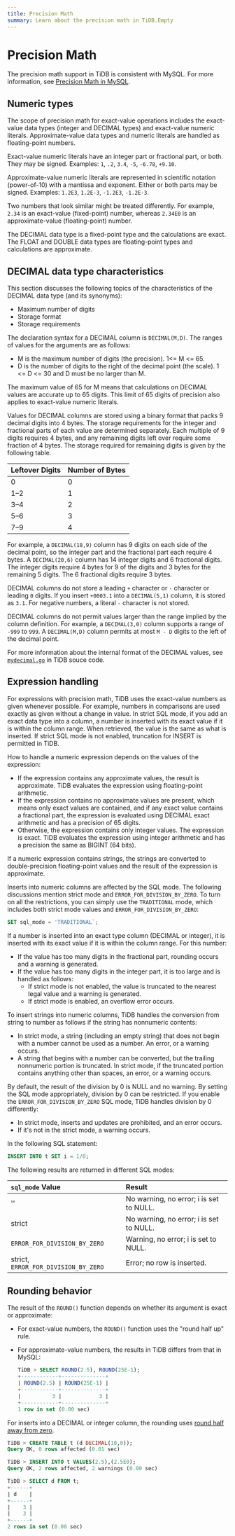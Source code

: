 ```yaml
---
title: Precision Math
summary: Learn about the precision math in TiDB.Empty
---
```


# Precision Math

The precision math support in TiDB is consistent with MySQL. For more information, see [Precision Math in MySQL](https://dev.mysql.com/doc/refman/5.7/en/precision-math.html).

## Numeric types

The scope of precision math for exact-value operations includes the exact-value data types (integer and DECIMAL types) and exact-value numeric literals. Approximate-value data types and numeric literals are handled as floating-point numbers.

Exact-value numeric literals have an integer part or fractional part, or both. They may be signed. Examples: `1`, `.2`, `3.4`, `-5`, `-6.78`, `+9.10`.

Approximate-value numeric literals are represented in scientific notation (power-of-10) with a mantissa and exponent. Either or both parts may be signed. Examples: `1.2E3`, `1.2E-3`, `-1.2E3`, `-1.2E-3`.

Two numbers that look similar might be treated differently. For example, `2.34` is an exact-value (fixed-point) number, whereas `2.34E0` is an approximate-value (floating-point) number.

The DECIMAL data type is a fixed-point type and the calculations are exact. The FLOAT and DOUBLE data types are floating-point types and calculations are approximate.

## DECIMAL data type characteristics

This section discusses the following topics of the characteristics of the DECIMAL data type (and its synonyms):

- Maximum number of digits
- Storage format
- Storage requirements

The declaration syntax for a DECIMAL column is `DECIMAL(M,D)`. The ranges of values for the arguments are as follows:

- M is the maximum number of digits (the precision). 1<= M <= 65.
- D is the number of digits to the right of the decimal point (the scale). 1 <= D <= 30 and D must be no larger than M.

The maximum value of 65 for M means that calculations on DECIMAL values are accurate up to 65 digits. This limit of 65 digits of precision also applies to exact-value numeric literals.

Values for DECIMAL columns are stored using a binary format that packs 9 decimal digits into 4 bytes. The storage requirements for the integer and fractional parts of each value are determined separately. Each multiple of 9 digits requires 4 bytes, and any remaining digits left over require some fraction of 4 bytes. The storage required for remaining digits is given by the following table.

| Leftover Digits | Number of Bytes |
| --- | --- |
| 0   | 0 |
| 1–2 | 1 |
| 3–4 | 2 |
| 5–6 | 3 |
| 7–9 | 4 |

For example, a `DECIMAL(18,9)` column has 9 digits on each side of the decimal point, so the integer part and the fractional part each require 4 bytes. A `DECIMAL(20,6)` column has 14 integer digits and 6 fractional digits. The integer digits require 4 bytes for 9 of the digits and 3 bytes for the remaining 5 digits. The 6 fractional digits require 3 bytes.

DECIMAL columns do not store a leading `+` character or `-` character or leading `0` digits. If you insert `+0003.1` into a `DECIMAL(5,1)` column, it is stored as `3.1`. For negative numbers, a literal `-` character is not stored.

DECIMAL columns do not permit values larger than the range implied by the column definition. For example, a `DECIMAL(3,0)` column supports a range of `-999` to `999`. A `DECIMAL(M,D)` column permits at most `M - D` digits to the left of the decimal point.

For more information about the internal format of the DECIMAL values, see [`mydecimal.go`](https://github.com/pingcap/tidb/blob/master/types/mydecimal.go) in TiDB souce code.

## Expression handling

For expressions with precision math, TiDB uses the exact-value numbers as given whenever possible. For example, numbers in comparisons are used exactly as given without a change in value. In strict SQL mode, if you add an exact data type into a column, a number is inserted with its exact value if it is within the column range. When retrieved, the value is the same as what is inserted. If strict SQL mode is not enabled, truncation for INSERT is permitted in TiDB.

How to handle a numeric expression depends on the values of the expression:

- If the expression contains any approximate values, the result is approximate. TiDB evaluates the expression using floating-point arithmetic.
- If the expression contains no approximate values are present, which means only exact values are contained, and if any exact value contains a fractional part, the expression is evaluated using DECIMAL exact arithmetic and has a precision of 65 digits.
- Otherwise, the expression contains only integer values. The expression is exact. TiDB evaluates the expression using integer arithmetic and has a precision the same as BIGINT (64 bits).

If a numeric expression contains strings, the strings are converted to double-precision floating-point values and the result of the expression is approximate.

Inserts into numeric columns are affected by the SQL mode. The following discussions mention strict mode and `ERROR_FOR_DIVISION_BY_ZERO`. To turn on all the restrictions, you can simply use the `TRADITIONAL` mode, which includes both strict mode values and `ERROR_FOR_DIVISION_BY_ZERO`:

```sql
SET sql_mode = 'TRADITIONAL`;
```

If a number is inserted into an exact type column (DECIMAL or integer), it is inserted with its exact value if it is within the column range. For this number:

- If the value has too many digits in the fractional part, rounding occurs and a warning is generated.
- If the value has too many digits in the integer part, it is too large and is handled as follows:
    - If strict mode is not enabled, the value is truncated to the nearest legal value and a warning is generated.
    - If strict mode is enabled, an overflow error occurs.

To insert strings into numeric columns, TiDB handles the conversion from string to number as follows if the string has nonnumeric contents:

- In strict mode, a string (including an empty string) that does not begin with a number cannot be used as a number. An error, or a warning occurs.
- A string that begins with a number can be converted, but the trailing nonnumeric portion is truncated. In strict mode, if the truncated portion contains anything other than spaces, an error, or a warning occurs.

By default, the result of the division by 0 is NULL and no warning. By setting the SQL mode appropriately, division by 0 can be restricted. If you enable the `ERROR_FOR_DIVISION_BY_ZERO` SQL mode, TiDB handles division by 0 differently:

- In strict mode, inserts and updates are prohibited, and an error occurs.
- If it's not in the strict mode, a warning occurs.

In the following SQL statement:

```sql
INSERT INTO t SET i = 1/0;
```

The following results are returned in different SQL modes:

| `sql_mode` Value | Result |
| :--- | :--- |
| '' | No warning, no error; i is set to NULL.|
| strict | No warning, no error; i is set to NULL. |
| `ERROR_FOR_DIVISION_BY_ZERO` | Warning, no error; i is set to NULL. |
| strict, `ERROR_FOR_DIVISION_BY_ZERO` | Error; no row is inserted. |

## Rounding behavior

The result of the `ROUND()` function depends on whether its argument is exact or approximate:

- For exact-value numbers, the `ROUND()` function uses the "round half up" rule.
- For approximate-value numbers, the results in TiDB differs from that in MySQL:

    ```sql
    TiDB > SELECT ROUND(2.5), ROUND(25E-1);
    +------------+--------------+
    | ROUND(2.5) | ROUND(25E-1) |
    +------------+--------------+
    |          3 |            3 |
    +------------+--------------+
    1 row in set (0.00 sec)
    ```

For inserts into a DECIMAL or integer column, the rounding uses [round half away from zero](https://en.wikipedia.org/wiki/Rounding#Round_half_away_from_zero).

```sql
TiDB > CREATE TABLE t (d DECIMAL(10,0));
Query OK, 0 rows affected (0.01 sec)

TiDB > INSERT INTO t VALUES(2.5),(2.5E0);
Query OK, 2 rows affected, 2 warnings (0.00 sec)

TiDB > SELECT d FROM t;
+------+
| d    |
+------+
|    3 |
|    3 |
+------+
2 rows in set (0.00 sec)
```
